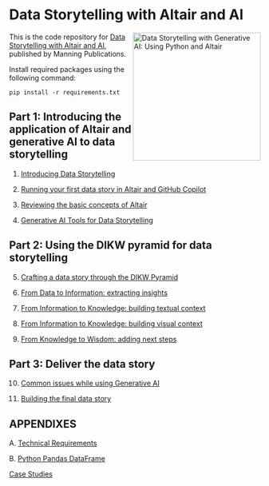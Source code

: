 # Data Storytelling with Altair and AI
<a href="https://www.manning.com/books/data-storytelling-with-generative-ai"><img src="https://images.manning.com/360/480/resize/book/d/ee8de26-d578-4aa6-8fd9-d8ab65fc77b4/LoDuca-HI.png" alt="Data Storytelling with Generative AI: Using Python and Altair" height="256px" align="right"></a>

This is the code repository for [Data Storytelling with Altair and AI](https://www.manning.com/books/data-storytelling-with-generative-ai), published by Manning Publications.

Install required packages using the following command:

`pip install -r requirements.txt`

## Part 1:  Introducing the application of Altair and generative AI to data storytelling

1. [Introducing Data Storytelling](01) 

2. [Running your first data story in Altair and GitHub Copilot](02) 

3. [Reviewing the basic concepts of Altair](03)

4. [Generative AI Tools for Data Storytelling](04)

## Part 2:  Using the DIKW pyramid for data storytelling

5. [Crafting a data story through the DIKW Pyramid](05)

6. [From Data to Information: extracting insights](06)

7. [From Information to Knowledge: building textual context](07)

8. [From Information to Knowledge: building visual context](08)

9. [From Knowledge to Wisdom: adding next steps](09)

## Part 3:  Deliver the data story

10. [Common issues while using Generative AI](10)

11. [Building the final data story](11)

## APPENDIXES 

A. [Technical Requirements](AppendixA)

B. [Python Pandas DataFrame](AppendixB)

[Case Studies](CaseStudies)




